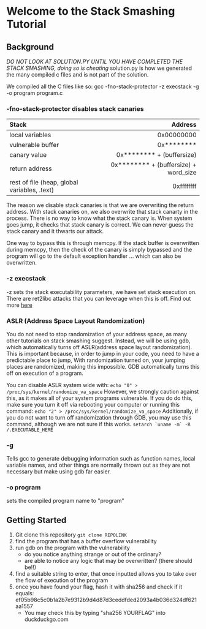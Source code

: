 # Welcome to the Stack Smashing Tutorial

## Background
*DO NOT LOOK AT SOLUTION.PY UNTIL YOU HAVE COMPLETED THE STACK SMASHING, doing so is cheating*
solution.py is how we generated the many compiled c files and is not part of the solution.

We compiled all the C files like so:
gcc -fno-stack-protector -z execstack -g -o program program.c


### -fno-stack-protector disables stack canaries 
Stack | Address
:-- | --:
local variables | 0x00000000
vulnerable buffer | 0x&ast;&ast;&ast;&ast;&ast;&ast;&ast;&ast;
canary value | 0x&ast;&ast;&ast;&ast;&ast;&ast;&ast;&ast; +  (buffersize)
return address |  0x&ast;&ast;&ast;&ast;&ast;&ast;&ast;&ast; +  (buffersize) + word_size
rest of file (heap, global variables, .text) | 0xffffffff

The reason we disable stack canaries is that we are overwriting the return address. With stack canaries on, we also overwrite that stack canarty in the process. There is no way to know what the stack canary is. When system goes jump, it checks that stack canary is correct. We can never guess the stack canary and it thwarts our attack. 

One way to bypass this is through memcpy. If the stack buffer is overwritten during memcpy, then the check of the canary is simply bypassed and the program will go to the default exception handler ... which can also be overwritten. 

### -z execstack
-z sets the stack executability parameters, we have set stack execution on. There are ret2libc attacks that you can leverage when this is off. Find out more [here](https://blog.techorganic.com/2015/04/21/64-bit-linux-stack-smashing-tutorial-part-2/)

### ASLR (Address Space Layout Randomization)
You do not need to stop randomization of your address space, as many other tutorials on stack smashing suggest. Instead, we will be using gdb, which automatically turns off ASLR(address space layout randomization). This is important because, in order to jump in your code, you need to have a predictable place to jump, With randomization turned on, your jumping places are randomized, making this impossible. GDB automatically turns this off on execution of a program.

You can disable ASLR system wide with:
``echo "0" > /proc/sys/kernel/randomize_va_space``
However, we strongly caution against this, as it makes all of your system programs vulnerable. 
If you do do this, make sure you turn it off via rebooting your computer or running this command:
``echo "2" > /proc/sys/kernel/randomize_va_space``
Additionally, if you do not want to turn off randomization through GDB, you may use this command, although we are not sure if this works. 
``setarch `uname -m` -R /.EXECUTABLE_HERE``

### -g
Tells gcc to generate debugging information such as function names, local variable names, and other things are normally thrown out as they are not necessary but make using gdb far easier.


### -o program 
sets the compiled program name to "program"







## Getting Started
1. Git clone this repository
``git clone REPOLINK``
2. find the program that has a buffer overflow vulnerability
3. run gdb on the program with the vulnerability
    * do you notice anything strange or out of the ordinary? 
    * are able to notice any logic that may be overwritten? (there should be!!)
4. find a suitable string to enter, that once inputted allows you to take over the flow of execution of the program
5. once you have found your flag, hash it with sha256 and check if it equals:
ef05b98c5c0b1a2b7e9312b9d4d87d3ceddfded2093a4b036d324df621aa1557
    * You may check this by typing "sha256 YOURFLAG" into duckduckgo.com
